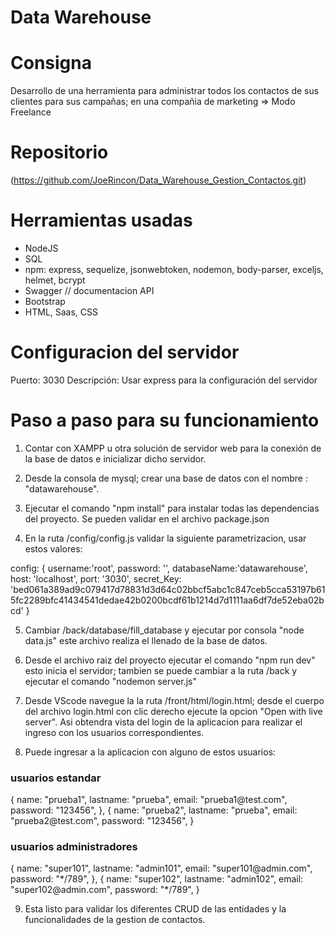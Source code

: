 <h1>Data Warehouse</h1> 

# Consigna
Desarrollo de una herramienta para administrar todos los contactos de sus clientes para sus campañas; en una compañia de marketing
=> Modo Freelance

<h1>Repositorio</h1> 

(https://github.com/JoeRincon/Data_Warehouse_Gestion_Contactos.git)

<h1>Herramientas usadas</h1>

* NodeJS
* SQL
* npm: express, sequelize, jsonwebtoken, nodemon, body-parser, exceljs, helmet, bcrypt
* Swagger // documentacion API
* Bootstrap
* HTML, Saas, CSS

<h1>Configuracion del servidor</h1>
Puerto: 3030
Descripción: Usar express para la configuración del servidor

<h1>Paso a paso para su funcionamiento </h1>

1. Contar con XAMPP u otra solución de servidor web para la conexión de la base de datos e inicializar dicho servidor.

2. Desde la consola de mysql; crear una base de datos con el nombre : "datawarehouse".

3. Ejecutar el comando "npm install" para instalar todas las dependencias del proyecto. Se pueden validar en el archivo package.json

4. En la ruta /config/config.js validar la siguiente parametrizacion, usar estos valores: 

 config: {
        username:'root', 
        password: '',
        databaseName:'datawarehouse',
        host: 'localhost',
        port: '3030',
        secret_Key: 'bed061a389ad9c079417d78831d3d64c02bbcf5abc1c847ceb5cca53197b615fc2289bfc41434541dedae42b0200bcdf61b1214d7d1111aa6df7de52eba02bcd'
    }

5. Cambiar /back/database/fill_database y ejecutar por consola "node data.js" este archivo realiza el llenado de la base de datos.

6. Desde el archivo raiz del proyecto ejecutar el comando "npm run dev" esto inicia el servidor; tambien se puede cambiar a la ruta /back y ejecutar el comando "nodemon server.js"

7. Desde VScode navegue la la ruta /front/html/login.html; desde el cuerpo del archivo login.html con clic derecho ejecute la opcion "Open with live server". Asi obtendra vista del login de la aplicacion para realizar el ingreso con los usuarios correspondientes.

8. Puede ingresar a la aplicacion con alguno de estos usuarios: 
<h3>usuarios estandar</h3>
{
        name: "prueba1",
        lastname: "prueba",
        email: "prueba1@test.com",
        password: "123456",
    },
    {
        name: "prueba2",
        lastname: "prueba",
        email: "prueba2@test.com",
        password: "123456",
    }
<h3>usuarios administradores</h3>
{
        name: "super101",
        lastname: "admin101",
        email: "super101@admin.com",
        password: "*/789",
    },
    {
        name: "super102",
        lastname: "admin102",
        email: "super102@admin.com",
        password: "*/789",
    }

9. Esta listo para validar los diferentes CRUD de las entidades y la funcionalidades de la gestion de contactos.
